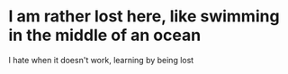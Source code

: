 # I am rather lost here, like swimming in the middle of an ocean
I hate when it doesn't work, learning by being lost
